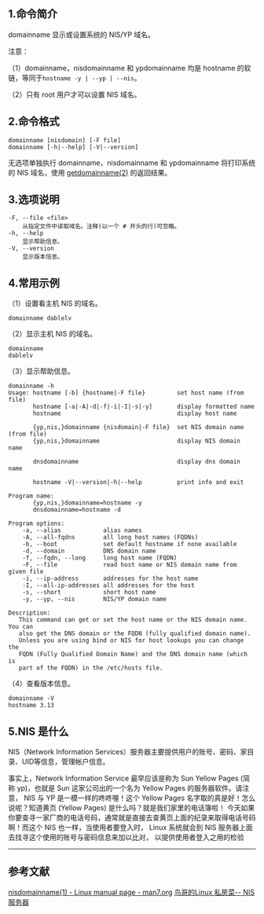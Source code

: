 ## 1.命令简介
domainname 显示或设置系统的 NIS/YP 域名。

注意：

（1）domainname，nisdomainname 和 ypdomainname 均是 hostname 的软链，等同于`hostname -y | --yp | --nis`。

（2）只有 root 用户才可以设置 NIS 域名。

## 2.命令格式
```shell
domainname [nisdomain] [-F file]
domainname [-h|--help] [-V|--version]
```
无选项单独执行 domainname，nisdomainname 和 ypdomainname 将打印系统的 NIS 域名，使用 [getdomainname(2)](https://man7.org/linux/man-pages/man2/getdomainname.2.html) 的返回结果。

## 3.选项说明
```shell
-F, --file <file>
	从指定文件中读取域名。注释(以一个 # 开头的行)可忽略。
-h, --help
	显示帮助信息。
-V, --version
	显示版本信息。
```

## 4.常用示例
（1）设置看主机 NIS 的域名。

```shell
domainname dablelv
```

（2）显示主机 NIS 的域名。

```shell
domainname
dablelv
```

（3）显示帮助信息。

```shell
domainname -h
Usage: hostname [-b] {hostname|-F file}         set host name (from file)
       hostname [-a|-A|-d|-f|-i|-I|-s|-y]       display formatted name
       hostname                                 display host name

       {yp,nis,}domainname {nisdomain|-F file}  set NIS domain name (from file)
       {yp,nis,}domainname                      display NIS domain name

       dnsdomainname                            display dns domain name

       hostname -V|--version|-h|--help          print info and exit

Program name:
       {yp,nis,}domainname=hostname -y
       dnsdomainname=hostname -d

Program options:
    -a, --alias            alias names
    -A, --all-fqdns        all long host names (FQDNs)
    -b, --boot             set default hostname if none available
    -d, --domain           DNS domain name
    -f, --fqdn, --long     long host name (FQDN)
    -F, --file             read host name or NIS domain name from given file
    -i, --ip-address       addresses for the host name
    -I, --all-ip-addresses all addresses for the host
    -s, --short            short host name
    -y, --yp, --nis        NIS/YP domain name

Description:
   This command can get or set the host name or the NIS domain name. You can
   also get the DNS domain or the FQDN (fully qualified domain name).
   Unless you are using bind or NIS for host lookups you can change the
   FQDN (Fully Qualified Domain Name) and the DNS domain name (which is
   part of the FQDN) in the /etc/hosts file.
```

（4）查看版本信息。

```shell
domainname -V
hostname 3.13
```

## 5.NIS 是什么
NIS（Network Information Services）服务器主要提供用户的账号、密码、家目录、UID等信息，管理帐户信息。

事实上，Network Information Service 最早应该是称为 Sun Yellow Pages (简称 yp)，也就是 Sun 这家公司出的一个名为 Yellow Pages 的服务器软件。请注意， NIS 与 YP 是一模一样的咚咚喔！这个 Yellow Pages 名字取的真是好！怎么说呢？知道黄页 (Yellow Pages) 是什么吗？就是我们家里的电话簿啦！ 今天如果你要查寻一家厂商的电话号码，通常就是直接去查黄页上面的纪录来取得电话号码啊！而这个 NIS 也一样，当使用者要登入时， Linux 系统就会到 NIS 服务器上面去找寻这个使用的账号与密码信息来加以比对， 以提供使用者登入之用的检验

---

## 参考文献
[nisdomainname(1) - Linux manual page - man7.org](https://man7.org/linux/man-pages/man1/nisdomainname.1.html)
[鸟哥的Linux 私房菜-- NIS 服务器](http://cn.linux.vbird.org/linux_server/0430nis.php)
